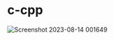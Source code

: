 # c-cpp
![Screenshot 2023-08-14 001649](https://github.com/Codman899/c-cpp/assets/95621204/f8b0b2f1-25a7-479f-ae3c-82ad7706757e)

